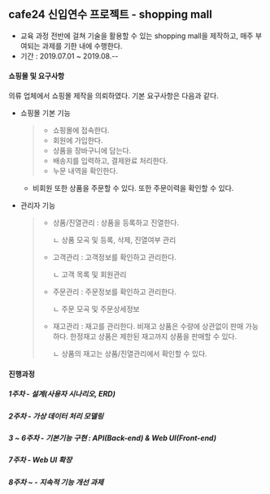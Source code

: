 ## cafe24 신입연수 프로젝트 - shopping mall 

- 교육 과정 전반에 걸쳐 기술을 활용할 수 있는 shopping mall을 제작하고, 매주 부여되는 과제를 기한 내에 수행한다.
- 기간 : 2019.07.01 ~ 2019.08.--

#### 쇼핑몰 및 요구사항

의류 업체에서 쇼핑몰 제작을 의뢰하였다. 기본 요구사항은 다음과 같다.

- 쇼핑몰 기본 기능

  > - 쇼핑몰에 접속한다.
  > - 회원에 가입한다.
  > - 상품을 장바구니에 담는다.
  > - 배송지를 입력하고, 결제완료 처리한다.
  > - 누문 내역을 확인한다.

  - 비회원 또한 상품을 주문할 수 있다. 또한 주문이력을 확인할 수 있다.

- 관리자 기능

  > - 상품/진열관리 : 상품을 등록하고 진열한다.
  >
  >   ㄴ 상품 모곡 및 등록, 삭제, 진열여부 관리
  >
  > - 고객관리 : 고객정보를 확인하고 관리한다.
  >
  >   ㄴ 고객 목록 및 회원관리
  >
  > - 주문관리 : 주문정보를 확인하고 관리한다.
  >
  >   ㄴ 주문 모곡 및 주문상세정보
  >
  > - 재고관리 : 재고를 관리한다. 비재고 상품은 수량에 상관없이 판매 가능하다. 한정재고 상품은 제한된 재고까지 상품을 판매할 수 있다.
  >
  >   ㄴ 상품의 재고는 상품/진열관리에서 확인할 수 있다.

#### 진행과정

##### 1주차 - 설계(사용자 시나리오, ERD)

##### 2주차 - 가상 데이터 처리 모델링

##### 3 ~ 6주차 - 기본기능 구현 : API(Back-end) & Web UI(Front-end)

##### 7주차 - Web UI 확장

##### 8주차 ~ - 지속적 기능 개선 과제





